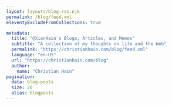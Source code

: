 ```yaml
---
layout: layouts/blog-rss.njk
permalink: /blog/feed.xml
eleventyExcludeFromCollections: true

metadata:
  title: "@XianHain's Blogs, Articles, and Memos"
  subtitle: "A collection of my thoughts on life and the Web"
  permalink: "https://christianhain.com/blog/feed.xml"
  language: "en-US"
  url: "https://christianhain.com/blog"
  author:
    name: "Christian Hain"
pagination:
  data: blog-posts
  size: 20
  alias: blogposts
---
```

